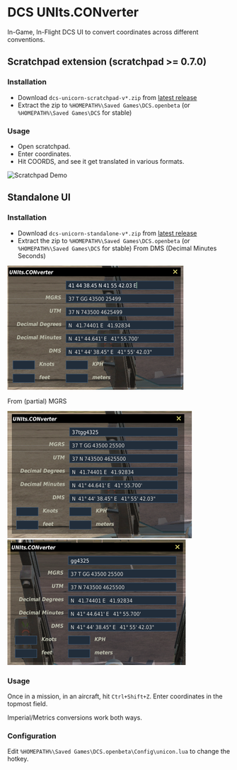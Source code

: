 DCS UNIts.CONverter
===================

In-Game, In-Flight DCS UI to convert coordinates across different conventions.

Scratchpad extension (scratchpad >= 0.7.0)
-----------------------------------------

### Installation

* Download `dcs-unicorn-scratchpad-v*.zip` from [latest release](./releases/latest)
* Extract the zip to `%HOMEPATH%\Saved Games\DCS.openbeta` (or `%HOMEPATH%\Saved Games\DCS` for stable)

### Usage
* Open scratchpad.
* Enter coordinates.
* Hit COORDS, and see it get translated in various formats.

![Scratchpad Demo](./docs/scratchpad-demo.gif "Scratchpad Demo")


Standalone UI
-------------

### Installation

* Download `dcs-unicorn-standalone-v*.zip` from [latest release](./releases/latest)
* Extract the zip to `%HOMEPATH%\Saved Games\DCS.openbeta` (or `%HOMEPATH%\Saved Games\DCS` for stable)
From DMS (Decimal Minutes Seconds)

![DMS](./docs/dms.png "DMS")

From (partial) MGRS

![MGRS](./docs/mgrs.png "MGRS")
![Partial MGRS](./docs/partial-mgrs.png "Partial MGRS")

### Usage

Once in a mission, in an aircraft, hit `Ctrl+Shift+Z`.
Enter coordinates in the topmost field.

Imperial/Metrics conversions work both ways.

### Configuration

Edit `%HOMEPATH%\Saved Games\DCS.openbeta\Config\unicon.lua` to change the hotkey.
